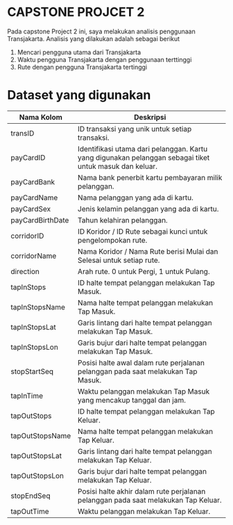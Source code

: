 # CAPSTONE PROJCET 2

Pada capstone Project 2 ini, saya melakukan analisis penggunaan Transjakarta. Analisis yang dilakukan adalah sebagai berikut
1) Mencari pengguna utama dari Transjakarta
2) Waktu pengguna Transjakarta dengan penggunaan terttinggi
3) Rute dengan pengguna Transjakarta tertinggi


# Dataset yang digunakan
| Nama Kolom        | Deskripsi                                                                                         |
|-------------------|--------------------------------------------------------------------------------------------------|
| transID           | ID transaksi yang unik untuk setiap transaksi.                                                    |
| payCardID         | Identifikasi utama dari pelanggan. Kartu yang digunakan pelanggan sebagai tiket untuk masuk dan keluar. |
| payCardBank       | Nama bank penerbit kartu pembayaran milik pelanggan.                                             |
| payCardName       | Nama pelanggan yang ada di kartu.                                                                 |
| payCardSex        | Jenis kelamin pelanggan yang ada di kartu.                                                        |
| payCardBirthDate  | Tahun kelahiran pelanggan.                                                                        |
| corridorID        | ID Koridor / ID Rute sebagai kunci untuk pengelompokan rute.                                     |
| corridorName      | Nama Koridor / Nama Rute berisi Mulai dan Selesai untuk setiap rute.                              |
| direction         | Arah rute. 0 untuk Pergi, 1 untuk Pulang.                                                         |
| tapInStops        | ID halte tempat pelanggan melakukan Tap Masuk.                                                     |
| tapInStopsName    | Nama halte tempat pelanggan melakukan Tap Masuk.                                                   |
| tapInStopsLat     | Garis lintang dari halte tempat pelanggan melakukan Tap Masuk.                                    |
| tapInStopsLon     | Garis bujur dari halte tempat pelanggan melakukan Tap Masuk.                                       |
| stopStartSeq      | Posisi halte awal dalam rute perjalanan pelanggan pada saat melakukan Tap Masuk.                   |
| tapInTime         | Waktu pelanggan melakukan Tap Masuk yang mencakup tanggal dan jam.                                 |
| tapOutStops       | ID halte tempat pelanggan melakukan Tap Keluar.                                                    |
| tapOutStopsName   | Nama halte tempat pelanggan melakukan Tap Keluar.                                                  |
| tapOutStopsLat    | Garis lintang dari halte tempat pelanggan melakukan Tap Keluar.                                     |
| tapOutStopsLon    | Garis bujur dari halte tempat pelanggan melakukan Tap Keluar.                                       |
| stopEndSeq        | Posisi halte akhir dalam rute perjalanan pelanggan pada saat melakukan Tap Keluar.                 |
| tapOutTime        | Waktu pelanggan melakukan Tap Keluar.                                                              |

